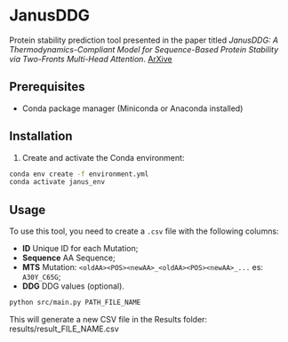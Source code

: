 # JanusDDG  

Protein stability prediction tool presented in the paper titled  *JanusDDG: A Thermodynamics-Compliant Model for
Sequence-Based Protein Stability via Two-Fronts Multi-Head
Attention*. [ArXive](https://arxiv.org/pdf/2504.03278)

## Prerequisites

- Conda package manager (Miniconda or Anaconda installed)

## Installation

1. Create and activate the Conda environment:
```bash
conda env create -f environment.yml
conda activate janus_env

```



## Usage

To use this tool, you need to create a `.csv` file with the following columns:  

- **ID** Unique ID for each Mutation;
- **Sequence**  AA Sequence;
- **MTS** Mutation: `<oldAA><POS><newAA>_<oldAA><POS><newAA>_...` es: `A30Y_C65G`;
- **DDG** DDG values (optional).  


```sh
python src/main.py PATH_FILE_NAME
```


This will generate a new CSV file in the Results folder:
results/result_FILE_NAME.csv
